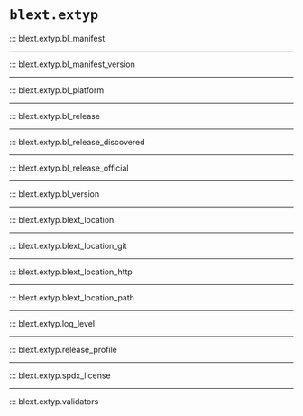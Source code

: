# `blext.extyp`

::: blext.extyp.bl_manifest

---

::: blext.extyp.bl_manifest_version

---

::: blext.extyp.bl_platform

---

::: blext.extyp.bl_release

---

::: blext.extyp.bl_release_discovered

---

::: blext.extyp.bl_release_official

---

::: blext.extyp.bl_version

---

::: blext.extyp.blext_location

---

::: blext.extyp.blext_location_git

---

::: blext.extyp.blext_location_http

---

::: blext.extyp.blext_location_path

---

::: blext.extyp.log_level

---

::: blext.extyp.release_profile

---

::: blext.extyp.spdx_license

---

::: blext.extyp.validators
